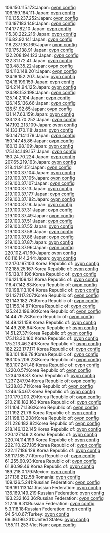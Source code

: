 106.150.115.173:Japan: [ovpn config](vpn/106_150_115_173.ovpn)  
106.159.164.111:Japan: [ovpn config](vpn/106_159_164_111.ovpn)  
110.135.237.252:Japan: [ovpn config](vpn/110_135_237_252.ovpn)  
113.197.183.149:Japan: [ovpn config](vpn/113_197_183_149.ovpn)  
114.177.82.10:Japan: [ovpn config](vpn/114_177_82_10.ovpn)  
115.30.222.216:Japan: [ovpn config](vpn/115_30_222_216.ovpn)  
116.82.92.141:Japan: [ovpn config](vpn/116_82_92_141.ovpn)  
118.237.193.169:Japan: [ovpn config](vpn/118_237_193_169.ovpn)  
119.175.138.91:Japan: [ovpn config](vpn/119_175_138_91.ovpn)  
122.208.194.123:Japan: [ovpn config](vpn/122_208_194_123.ovpn)  
122.31.172.41:Japan: [ovpn config](vpn/122_31_172_41.ovpn)  
123.48.35.22:Japan: [ovpn config](vpn/123_48_35_22.ovpn)  
124.110.148.201:Japan: [ovpn config](vpn/124_110_148_201.ovpn)  
124.18.152.207:Japan: [ovpn config](vpn/124_18_152_207.ovpn)  
124.18.199.159:Japan: [ovpn config](vpn/124_18_199_159.ovpn)  
124.214.94.125:Japan: [ovpn config](vpn/124_214_94_125.ovpn)  
124.98.153.198:Japan: [ovpn config](vpn/124_98_153_198.ovpn)  
125.14.2.104:Japan: [ovpn config](vpn/125_14_2_104.ovpn)  
126.145.136.66:Japan: [ovpn config](vpn/126_145_136_66.ovpn)  
126.51.92.65:Japan: [ovpn config](vpn/126_51_92_65.ovpn)  
131.147.63.159:Japan: [ovpn config](vpn/131_147_63_159.ovpn)  
133.123.70.252:Japan: [ovpn config](vpn/133_123_70_252.ovpn)  
147.192.213.109:Japan: [ovpn config](vpn/147_192_213_109.ovpn)  
14.133.170.118:Japan: [ovpn config](vpn/14_133_170_118.ovpn)  
150.147.141.179:Japan: [ovpn config](vpn/150_147_141_179.ovpn)  
150.147.45.86:Japan: [ovpn config](vpn/150_147_45_86.ovpn)  
160.13.98.109:Japan: [ovpn config](vpn/160_13_98_109.ovpn)  
175.134.149.157:Japan: [ovpn config](vpn/175_134_149_157.ovpn)  
180.24.70.224:Japan: [ovpn config](vpn/180_24_70_224.ovpn)  
207.65.219.163:Japan: [ovpn config](vpn/207_65_219_163.ovpn)  
218.41.91.151:Japan: [ovpn config](vpn/218_41_91_151.ovpn)  
219.100.37.104:Japan: [ovpn config](vpn/219_100_37_104.ovpn)  
219.100.37.105:Japan: [ovpn config](vpn/219_100_37_105.ovpn)  
219.100.37.107:Japan: [ovpn config](vpn/219_100_37_107.ovpn)  
219.100.37.13:Japan: [ovpn config](vpn/219_100_37_13.ovpn)  
219.100.37.177:Japan: [ovpn config](vpn/219_100_37_177.ovpn)  
219.100.37.182:Japan: [ovpn config](vpn/219_100_37_182.ovpn)  
219.100.37.19:Japan: [ovpn config](vpn/219_100_37_19.ovpn)  
219.100.37.31:Japan: [ovpn config](vpn/219_100_37_31.ovpn)  
219.100.37.49:Japan: [ovpn config](vpn/219_100_37_49.ovpn)  
219.100.37.51:Japan: [ovpn config](vpn/219_100_37_51.ovpn)  
219.100.37.55:Japan: [ovpn config](vpn/219_100_37_55.ovpn)  
219.100.37.58:Japan: [ovpn config](vpn/219_100_37_58.ovpn)  
219.100.37.86:Japan: [ovpn config](vpn/219_100_37_86.ovpn)  
219.100.37.87:Japan: [ovpn config](vpn/219_100_37_87.ovpn)  
219.100.37.96:Japan: [ovpn config](vpn/219_100_37_96.ovpn)  
220.102.41.160:Japan: [ovpn config](vpn/220_102_41_160.ovpn)  
60.116.144.244:Japan: [ovpn config](vpn/60_116_144_244.ovpn)  
112.170.197.103:Korea Republic of: [ovpn config](vpn/112_170_197_103.ovpn)  
112.185.25.167:Korea Republic of: [ovpn config](vpn/112_185_25_167.ovpn)  
115.138.11.196:Korea Republic of: [ovpn config](vpn/115_138_11_196.ovpn)  
116.121.109.131:Korea Republic of: [ovpn config](vpn/116_121_109_131.ovpn)  
116.47.142.83:Korea Republic of: [ovpn config](vpn/116_47_142_83.ovpn)  
119.198.113.104:Korea Republic of: [ovpn config](vpn/119_198_113_104.ovpn)  
121.137.117.207:Korea Republic of: [ovpn config](vpn/121_137_117_207.ovpn)  
121.143.182.76:Korea Republic of: [ovpn config](vpn/121_143_182_76.ovpn)  
121.156.14.87:Korea Republic of: [ovpn config](vpn/121_156_14_87.ovpn)  
125.242.196.80:Korea Republic of: [ovpn config](vpn/125_242_196_80.ovpn)  
14.44.79.78:Korea Republic of: [ovpn config](vpn/14_44_79_78.ovpn)  
14.49.131.159:Korea Republic of: [ovpn config](vpn/14_49_131_159.ovpn)  
14.49.208.64:Korea Republic of: [ovpn config](vpn/14_49_208_64.ovpn)  
14.51.27.37:Korea Republic of: [ovpn config](vpn/14_51_27_37.ovpn)  
175.113.30.160:Korea Republic of: [ovpn config](vpn/175_113_30_160.ovpn)  
175.213.46.249:Korea Republic of: [ovpn config](vpn/175_213_46_249.ovpn)  
182.222.177.171:Korea Republic of: [ovpn config](vpn/182_222_177_171.ovpn)  
183.101.189.78:Korea Republic of: [ovpn config](vpn/183_101_189_78.ovpn)  
183.105.206.23:Korea Republic of: [ovpn config](vpn/183_105_206_23.ovpn)  
183.107.241.48:Korea Republic of: [ovpn config](vpn/183_107_241_48.ovpn)  
1.220.0.57:Korea Republic of: [ovpn config](vpn/1_220_0_57.ovpn)  
1.234.138.87:Korea Republic of: [ovpn config](vpn/1_234_138_87.ovpn)  
1.237.247.94:Korea Republic of: [ovpn config](vpn/1_237_247_94.ovpn)  
1.238.83.71:Korea Republic of: [ovpn config](vpn/1_238_83_71.ovpn)  
1.246.154.67:Korea Republic of: [ovpn config](vpn/1_246_154_67.ovpn)  
210.179.200.29:Korea Republic of: [ovpn config](vpn/210_179_200_29.ovpn)  
210.218.182.163:Korea Republic of: [ovpn config](vpn/210_218_182_163.ovpn)  
211.104.71.136:Korea Republic of: [ovpn config](vpn/211_104_71_136.ovpn)  
211.192.21.76:Korea Republic of: [ovpn config](vpn/211_192_21_76.ovpn)  
211.198.13.208:Korea Republic of: [ovpn config](vpn/211_198_13_208.ovpn)  
211.226.182.82:Korea Republic of: [ovpn config](vpn/211_226_182_82.ovpn)  
218.146.132.145:Korea Republic of: [ovpn config](vpn/218_146_132_145.ovpn)  
220.127.149.2:Korea Republic of: [ovpn config](vpn/220_127_149_2.ovpn)  
220.74.114.199:Korea Republic of: [ovpn config](vpn/220_74_114_199.ovpn)  
222.110.227.185:Korea Republic of: [ovpn config](vpn/222_110_227_185.ovpn)  
222.117.186.129:Korea Republic of: [ovpn config](vpn/222_117_186_129.ovpn)  
39.117.185.77:Korea Republic of: [ovpn config](vpn/39_117_185_77.ovpn)  
61.255.60.93:Korea Republic of: [ovpn config](vpn/61_255_60_93.ovpn)  
61.80.99.46:Korea Republic of: [ovpn config](vpn/61_80_99_46.ovpn)  
189.218.0.179:Mexico: [ovpn config](vpn/189_218_0_179.ovpn)  
217.138.212.58:Romania: [ovpn config](vpn/217_138_212_58.ovpn)  
109.126.5.241:Russian Federation: [ovpn config](vpn/109_126_5_241.ovpn)  
109.191.113.141:Russian Federation: [ovpn config](vpn/109_191_113_141.ovpn)  
136.169.149.219:Russian Federation: [ovpn config](vpn/136_169_149_219.ovpn)  
193.232.163.36:Russian Federation: [ovpn config](vpn/193_232_163_36.ovpn)  
212.19.9.31:Russian Federation: [ovpn config](vpn/212_19_9_31.ovpn)  
5.3.118.18:Russian Federation: [ovpn config](vpn/5_3_118_18.ovpn)  
94.54.0.67:Turkey: [ovpn config](vpn/94_54_0_67.ovpn)  
69.36.196.231:United States: [ovpn config](vpn/69_36_196_231.ovpn)  
1.55.111.253:Viet Nam: [ovpn config](vpn/1_55_111_253.ovpn)  
